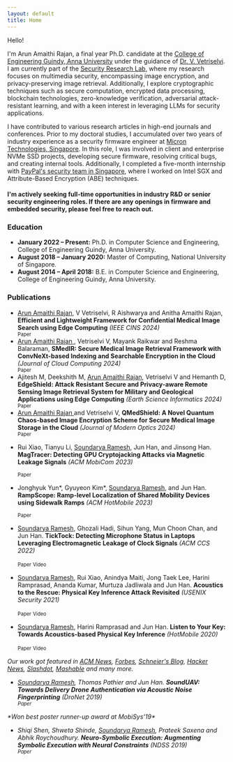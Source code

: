 ```yaml
---
layout: default
title: Home
---
```


<script>
  function showMore() {
    var moreText = document.querySelector('.more-text');
    var moreLink = document.getElementById('more-link');

    if (moreText.style.display === "none") {
      moreText.style.display = "inline";
      moreLink.innerHTML = "<br>Hide";
    } else {
      moreText.style.display = "none";
      moreLink.innerHTML = "Older ...";
    }
  }
</script>

Hello! 
<!-- <img src='../files/photo.jpg' style='float:top;width:80%;padding-left:15px'/> -->

I'm Arun Amaithi Rajan, a final year Ph.D. candidate at the [College of Engineering Guindy, Anna University](https://www.annauniv.edu/) under the guidance of [Dr. V. Vetriselvi](https://vetriselvivetrian.github.io/). I am currently part of the [Security Research Lab](https://vetriselvivetrian.github.io/security-research-lab), where my research focuses on multimedia security, encompassing image encryption, and privacy-preserving image retrieval. Additionally, I explore cryptographic techniques such as secure computation, encrypted data processing, blockchain technologies, zero-knowledge verification, adversarial attack-resistant learning, and with a keen interest in leveraging LLMs for security applications.

I have contributed to various research articles in high-end journals and conferences. Prior to my doctoral studies, I accumulated over two years of industry experience as a security firmware engineer at [Micron Technologies, Singapore](https://www.micron.com/). In this role, I was involved in client and enterprise NVMe SSD projects, developing secure firmware, resolving critical bugs, and creating internal tools. Additionally, I completed a five-month internship with [PayPal's security team in Singapore](https://www.paypal.com/sg/webapps/mpp/home), where I worked on Intel SGX and Attribute-Based Encryption (ABE) techniques.

<!-- revolve around novel applications of acoustic sensing, as well as sensor security. -->

#### I'm actively seeking full-time opportunities in industry R&D or senior security engineering roles. If there are any openings in firmware and embedded security, please feel free to reach out.

<!-- ### [Resume](https://arunamaithi.github.io/cv.pdf) -->

<!-- <h3>Resume</h3> -->
<!-- <a style="padding-left:25px;" href="{{ site.url }}/cv.pdf"> -->
  <!-- <i class="fa fa-file-alt fa-2x"></i> -->
  <!-- <i class="fa fa-address-card fa-2x"></i> -->
  <!-- <i class="fa-solid fa-file-user fa-2x"></i> -->
<!-- </a>  -->

<!-- <a href="https://www.linkedin.com/in/arunamaithi/">
  <i class="fa-brands fa-linkedin fa-2x"></i>
</a>

<a style="padding-left:25px" href="https://scholar.google.com/citations?user=RZSZVf8AAAAJ&hl=en">
  <i class="fa-brands fa-google-scholar fa-2x"></i>
</a> -->

<!-- Contact: [arunamaithirajan@gmail.com](mailto:arunamaithirajan@gmail.com) -->

<h3>Education</h3>
<ul>
  <li><strong>January 2022 – Present:</strong> Ph.D. in Computer Science and Engineering, College of Engineering Guindy, Anna University.</li>
  <li><strong>August 2018 – January 2020:</strong> Master of Computing, National University of Singapore.</li>
  <li><strong>August 2014 – April 2018:</strong> B.E. in Computer Science and Engineering, College of Engineering Guindy, Anna University.</li>
</ul>



<h3>Publications</h3>
<ul>
<li>
<u>Arun Amaithi Rajan</u>, V Vetriselvi, R Aishwarya and Anitha Amaithi Rajan, <b>Efficient and Lightweight Framework for Confidential Medical Image Search using Edge Computing</b> <i>(IEEE CINS 2024)</i>
<div>
    <a href="{{ site.baseurl }}/papers/cins24.pdf">
		<i class="fa-solid fa-file-pdf"></i></a>
	<span style="font-size:80%">Paper</span>
</div> 
</li>

<li>
<u>Arun Amaithi Rajan </u>, Vetriselvi V, Mayank Raikwar and Reshma Balaraman, <b>SMedIR: Secure Medical Image Retrieval Framework with ConvNeXt-based Indexing and Searchable Encryption in the Cloud</b> <i>(Journal of Cloud Computing 2024)</i>
<div>
    <a href="{{ site.baseurl }}/papers/jcc24.pdf">
		<i class="fa-solid fa-file-pdf"></i></a>
	<span style="font-size:80%">Paper</span>
</div>
</li>

<li>
Ajitesh M, Deekshith M, <u>Arun Amaithi Rajan</u>, Vetriselvi V and Hemanth D, <b>EdgeShield: Attack Resistant Secure and Privacy-aware Remote Sensing Image Retrieval System for Military and Geological Applications using Edge Computing</b> <i>(Earth Science Informatics 2024)</i>
<div>
    <a href="{{ site.baseurl }}/papers/esi24.pdf">
		<i class="fa-solid fa-file-pdf"></i></a>
	<span style="font-size:80%">Paper</span>
</div>
</li>

<li>
<u>Arun Amaithi Rajan </u> and Vetriselvi V, <b>QMedShield: A Novel Quantum Chaos-based Image Encryption Scheme for Secure Medical Image Storage in the Cloud</b> <i>(Journal of Modern Optics 2024)</i>
<div>
    <a href="{{ site.baseurl }}/papers/jmo24.pdf">
		<i class="fa-solid fa-file-pdf"></i></a>
	<span style="font-size:80%">Paper</span>
</div>
</li>
</ul>

* Rui Xiao, Tianyu Li, <u>Soundarya Ramesh</u>, Jun Han, and Jinsong Han. <br>**MagTracer: Detecting GPU Cryptojacking Attacks via Magnetic Leakage Signals** <i>(ACM MobiCom 2023)</I>
	<div>
    <a href="https://ruixiao24.github.io/files/magtracer-mobicom23.pdf">
		<i class="fa-solid fa-file-pdf"></i></a>
	<span style="font-size:80%">Paper</span>
	</div> 
	<i>  </i>

* Jonghyuk Yun\*, Gyuyeon Kim\*, <u>Soundarya Ramesh</u>, and Jun Han. <br>**RampScope: Ramp-level Localization of Shared Mobility Devices using Sidewalk Ramps** <i>(ACM HotMobile 2023)</I>
	<div>
    <a href="{{ site.baseurl }}/papers/rampscope_hotmobile23.pdf">
		<i class="fa-solid fa-file-pdf"></i></a>
	<span style="font-size:80%">Paper</span>
	</div> 
	<i>  </i>


* <u>Soundarya Ramesh</u>, Ghozali Hadi, Sihun Yang, Mun Choon Chan, and Jun Han. **TickTock: Detecting Microphone Status in Laptops Leveraging Electromagnetic Leakage of Clock Signals** <i>(ACM CCS 2022)</I>
	<div>
    <a href="{{ site.baseurl }}/papers/ticktock_ccs_extended_version.pdf">
		<i class="fa-solid fa-file-pdf"></i></a>
	<span style="font-size:80%">Paper</span>
	
    <a href="https://www.youtube.com/watch?v=5wygPnX_PaQ">
   		<i class="fa-brands fa-youtube"></i></a>
	<span style="font-size:80%">Video</span>
	</div> 
	<i>  </i>


* <u>Soundarya Ramesh</u>, Rui Xiao, Anindya Maiti, Jong Taek Lee, Harini Ramprasad, Ananda Kumar, Murtuza Jadliwala and Jun Han. **Acoustics to the Rescue: Physical Key Inference Attack Revisited** <i>(USENIX Security 2021)</i>
	<div>
    <a href="{{ site.baseurl }}/papers/sec21fall_ramesh.pdf">
		<i class="fa-solid fa-file-pdf"></i></a>
	<span style="font-size:80%">Paper</span>
	
    <a href="https://www.youtube.com/watch?v=hr_KW0_waEU">
   		<i class="fa-brands fa-youtube"></i></a>
	<span style="font-size:80%">Video</span>
	</div> 
	<!-- <i>  </i> -->
* <u>Soundarya Ramesh</u>, Harini Ramprasad and Jun Han. **Listen to Your Key: Towards Acoustics-based Physical Key Inference** <i style="font-size:100%">(HotMobile 2020)</i>
	<div>
    <a href="{{ site.baseurl }}/papers/spikey_hotmobile.pdf">
		<i class="fa-solid fa-file-pdf"></i></a>
	<span style="font-size:80%">Paper</span>
	
    <a href="https://www.youtube.com/watch?v=bxyAa_txM34">
   		<i class="fa-brands fa-youtube"></i></a>
	<span style="font-size:80%">Video</span>
	</div>
<i>*Our work got featured in <a href="https://cacm.acm.org/news/246744-picking-locks-with-audio-technology/fulltext">ACM News</a>,
<a href="https://www.forbes.com/sites/daveywinder/2020/08/22/how-hackers-use-sound-to-unlock-the-secrets-of-your-front-door-key-spikey-singapore-university-research/#135f0f905f9f">Forbes</a>, <a href="https://www.schneier.com/blog/archives/2020/08/copying_a_key_b.html">Schneier's Blog<a>, <a href="https://news.ycombinator.com/item?id=24172385">Hacker News</a>, <a href="https://yro.slashdot.org/story/20/08/18/2144252/researchers-can-duplicate-keys-from-the-sounds-they-make-in-locks">Slashdot</a>,  <a href="https://mashable.com/article/spikey-house-keys-listening-smartphone/">Mashable</a> and many more.*
<br>
* <u>Soundarya Ramesh</u>, Thomas Pathier and Jun Han. **SoundUAV: Towards Delivery Drone Authentication via Acoustic Noise Fingerprinting** <i>(DroNet 2019)</i>
	<div>
    <a href="{{ site.baseurl }}/papers/sounduav_dronet.pdf">
		<i class="fa-solid fa-file-pdf"></i></a>
	<span style="font-size:80%">Paper</span>
	</div>
<span>&#42;</span><i>Won best poster runner-up award at MobiSys'19</i><span>&#42;</span>
<br>
* Shiqi Shen, Shweta Shinde, <u>Soundarya Ramesh</u>, Prateek Saxena and Abhik Roychoudhury. **Neuro-Symbolic Execution: Augmenting Symbolic Execution with Neural Constraints** <i>(NDSS 2019) </i>
	<div>
    <a href="{{ site.baseurl }}/papers/neuex_ndss.pdf">
		<i class="fa-solid fa-file-pdf"></i></a>
	<span style="font-size:80%">Paper</span>
	</div>
<!-- <H3>Recent News</H3>
Aug 2024: Gave a talk at Microsoft Research, Bengaluru <br>
May 2024: Won the Best Presentation Award in the [Rising Stars Forum](https://www.sigmobile.org/mobisys/2024/rising.html) at MobiSys 2024, Tokyo <br>
May 2024: Gave a talk at [Romit Roy Choudhury's Group](https://sinrg.csl.illinois.edu) at UIUC <br>
May 2024: Gave an invited talk at Acoustical Society of America's Meeting, Ottawa <br>
<span class="more-text" style="display:none;">
Sep 2023: Gave a talk to the Safesforce Cloud Security Assurance Team, Seattle <br>
Jul 2023: Passed my Thesis Proposal! <br>
Feb 2023: Attended HotMobile 2024, Orange Country, and won the Best Poster Award <br>
Feb 2023: Visited Google, Irvine -- Hosted by [Xiaoran Fan](https://ox5bc.github.io) <br>
Feb 2023: Gave a talk in [Mani Srivastava's group](https://samueli.ucla.edu/people/mani-srivastava/), UCLA 
</span>
<a href="javascript:void(0);" onclick="showMore()" id="more-link">Older ...</a> -->



